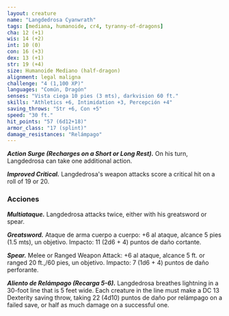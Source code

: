 ```yaml
---
layout: creature
name: "Langdedrosa Cyanwrath"
tags: [mediana, humanoide, cr4, tyranny-of-dragons]
cha: 12 (+1)
wis: 14 (+2)
int: 10 (0)
con: 16 (+3)
dex: 13 (+1)
str: 19 (+4)
size: Humanoide Mediano (half-dragon)
alignment: legal maligna
challenge: "4 (1,100 XP)"
languages: "Común, Dragón"
senses: "Vista ciega 10 pies (3 mts), darkvision 60 ft."
skills: "Athletics +6, Intimidation +3, Percepción +4"
saving_throws: "Str +6, Con +5"
speed: "30 ft."
hit_points: "57 (6d12+18)"
armor_class: "17 (splint)"
damage_resistances: "Relámpago"
---
```


***Action Surge (Recharges on a Short or Long Rest).*** On his turn, Langdedrosa can take one additional action.

***Improved Critical.*** Langdedrosa's weapon attacks score a critical hit on a roll of 19 or 20.

### Acciones

***Multiataque.*** Langdedrosa attacks twice, either with his greatsword or spear.

***Greatsword.*** Ataque de arma cuerpo a cuerpo: +6 al ataque, alcance 5 pies (1.5 mts), un objetivo. Impacto: 11 (2d6 + 4) puntos de daño cortante.

***Spear.*** Melee or Ranged Weapon Attack: +6 al ataque, alcance 5 ft. or ranged 20 ft.,/60 pies, un objetivo. Impacto: 7 (1d6 + 4) puntos de daño perforante.

***Aliento de Relámpago (Recarga 5-6).*** Langdedrosa breathes lightning in a 30-foot line that is 5 feet wide. Each creature in the line must make a DC 13 Dexterity saving throw, taking 22 (4d10) puntos de daño por relámpago on a failed save, or half as much damage on a successful one.